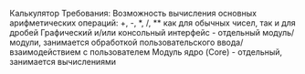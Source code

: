Калькулятор
Требования:
Возможность вычисления основных арифметических операций: +, -, *, /, ** как для обычных чисел, так и для дробей
Графический и/или консольный интерфейс - отдельный модуль/модули, занимается обработкой пользовательского ввода/ взаимодействием с пользователем
Модуль ядро (Core) - отдельный, занимается вычислениями
